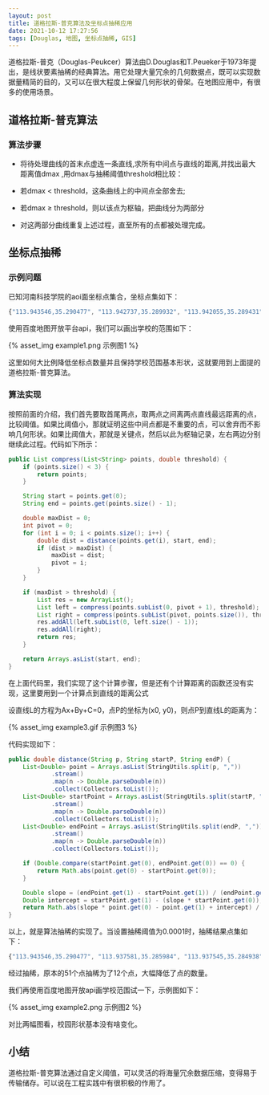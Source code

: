 ```yaml
---
layout: post
title: 道格拉斯-普克算法及坐标点抽稀应用
date: 2021-10-12 17:27:56
tags: [Douglas, 地图, 坐标点抽稀, GIS]
---
```


道格拉斯-普克（Douglas-Peukcer）算法由D.Douglas和T.Peueker于1973年提出，是线状要素抽稀的经典算法。用它处理大量冗余的几何数据点，既可以实现数据量精简的目的，又可以在很大程度上保留几何形状的骨架。在地图应用中，有很多的使用场景。


## 道格拉斯-普克算法

### 算法步骤

- 将待处理曲线的首末点虚连一条直线,求所有中间点与直线的距离,并找出最大距离值dmax ,用dmax与抽稀阈值threshold相比较：

- 若dmax < threshold，这条曲线上的中间点全部舍去;

- 若dmax ≥ threshold，则以该点为枢轴，把曲线分为两部分

- 对这两部分曲线重复上述过程，直至所有的点都被处理完成。

## 坐标点抽稀

### 示例问题

已知河南科技学院的aoi面坐标点集合，坐标点集如下：

```javascript
{"113.943546,35.290477", "113.942737,35.289932", "113.942055,35.289431", "113.941336,35.28893", "113.940779,35.288518", "113.94006,35.287943", "113.939701,35.287516", "113.939108,35.287148", "113.938156,35.286499", "113.937581,35.285984", "113.937563,35.285557", "113.937545,35.284938", "113.937905,35.284923", "113.93812,35.28482", "113.938372,35.284776", "113.938497,35.284791", "113.939198,35.284791", "113.939773,35.284849", "113.940384,35.285453", "113.940923,35.285218", "113.941354,35.285262", "113.942001,35.285601", "113.942666,35.285233", "113.943761,35.28457", "113.944498,35.284128", "113.945127,35.283759", "113.946367,35.283023", "113.947355,35.282463", "113.948271,35.281903", "113.948702,35.281638", "113.948918,35.281623", "113.949205,35.281962", "113.949367,35.282153", "113.949636,35.282448", "113.950068,35.282934", "113.950984,35.283907", "113.951577,35.284555", "113.952224,35.28538", "113.951685,35.285689", "113.950966,35.286161", "113.950319,35.28647", "113.949636,35.286838", "113.949331,35.28703", "113.9489,35.28728", "113.948127,35.287737", "113.947337,35.288253", "113.946582,35.28868", "113.945648,35.289225", "113.944786,35.28974", "113.944193,35.290109", "113.943618,35.290447"}
```

使用百度地图开放平台api，我们可以画出学校的范围如下：

{% asset_img example1.png 示例图1 %}

这里如何大比例降低坐标点数量并且保持学校范围基本形状，这就要用到上面提的道格拉斯-普克算法。

### 算法实现

按照前面的介绍，我们首先要取首尾两点，取两点之间离两点直线最远距离的点，比较阈值。如果比阈值小，那就证明这些中间点都是不重要的点，可以舍弃而不影响几何形状。如果比阈值大，那就是关键点，然后以此为枢轴记录，左右两边分别继续此过程。代码如下所示：

```java
public List compress(List<String> points, double threshold) {
    if (points.size() < 3) {
        return points;
    }

    String start = points.get(0);
    String end = points.get(points.size() - 1);

    double maxDist = 0;
    int pivot = 0;
    for (int i = 0; i < points.size(); i++) {
        double dist = distance(points.get(i), start, end);
        if (dist > maxDist) {
            maxDist = dist;
            pivot = i;
        }
    }

    if (maxDist > threshold) {
        List res = new ArrayList();
        List left = compress(points.subList(0, pivot + 1), threshold);
        List right = compress(points.subList(pivot, points.size()), threshold);
        res.addAll(left.subList(0, left.size() - 1));
        res.addAll(right);
        return res;
    }

    return Arrays.asList(start, end);
}
```

在上面代码里，我们实现了这个计算步骤，但是还有个计算距离的函数还没有实现，这里要用到一个计算点到直线的距离公式

设直线L的方程为Ax+By+C=0，点P的坐标为(x0, y0)，则点P到直线L的距离为：

{% asset_img example3.gif 示例图3 %}

代码实现如下：

```java
public double distance(String p, String startP, String endP) {
    List<Double> point = Arrays.asList(StringUtils.split(p, ","))
            .stream()
            .map(n -> Double.parseDouble(n))
            .collect(Collectors.toList());
    List<Double> startPoint = Arrays.asList(StringUtils.split(startP, ","))
            .stream()
            .map(n -> Double.parseDouble(n))
            .collect(Collectors.toList());
    List<Double> endPoint = Arrays.asList(StringUtils.split(endP, ","))
            .stream()
            .map(n -> Double.parseDouble(n))
            .collect(Collectors.toList());

    if (Double.compare(startPoint.get(0), endPoint.get(0)) == 0) {
        return Math.abs(point.get(0) - startPoint.get(0));
    }

    Double slope = (endPoint.get(1) - startPoint.get(1)) / (endPoint.get(0) - startPoint.get(0));
    Double intercept = startPoint.get(1) - (slope * startPoint.get(0));
    return Math.abs(slope * point.get(0) - point.get(1) + intercept) / Math.sqrt(Math.pow(slope, 2) + 1);
}
```

以上，就是算法抽稀的实现了。当设置抽稀阈值为0.0001时，抽稀结果点集如下：

```javascript
{"113.943546,35.290477", "113.937581,35.285984", "113.937545,35.284938", "113.938372,35.284776", "113.939773,35.284849", "113.940384,35.285453", "113.940923,35.285218", "113.941354,35.285262", "113.942001,35.285601", "113.948918,35.281623", "113.952224,35.28538", "113.943618,35.290447"}
```

经过抽稀，原本的51个点抽稀为了12个点，大幅降低了点的数量。

我们再使用百度地图开放api画学校范围试一下，示例图如下：

{% asset_img example2.png 示例图2 %}

对比两幅图看，校园形状基本没有啥变化。


## 小结

道格拉斯-普克算法通过自定义阈值，可以灵活的将海量冗余数据压缩，变得易于传输储存。可以说在工程实践中有很积极的作用了。


